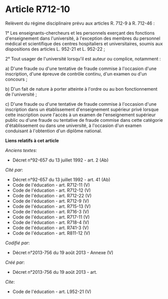 # Article R712-10

Relèvent du régime disciplinaire prévu aux articles R. 712-9 à R. 712-46 : 

1° Les enseignants-chercheurs et les personnels exerçant des fonctions d'enseignement dans l'université, à l'exception des
membres du personnel médical et scientifique des centres hospitaliers et universitaires, soumis aux dispositions des articles
L. 952-21 et L. 952-22 ; 

2° Tout usager de l'université lorsqu'il est auteur ou complice, notamment : 

a) D'une fraude ou d'une tentative de fraude commise à l'occasion d'une inscription, d'une épreuve de contrôle continu, d'un
examen ou d'un concours ; 

b) D'un fait de nature à porter atteinte à l'ordre ou au bon fonctionnement de l'université ; 

c) D'une fraude ou d'une tentative de fraude commise à l'occasion d'une inscription dans un établissement d'enseignement
supérieur privé lorsque cette inscription ouvre l'accès à un examen de l'enseignement supérieur public ou d'une fraude ou
tentative de fraude commise dans cette catégorie d'établissement ou dans une université, à l'occasion d'un examen conduisant
à l'obtention d'un diplôme national.

**Liens relatifs à cet article**

_Anciens textes_:

  - Décret n°92-657 du 13 juillet 1992 - art. 2 (Ab)

_Cité par_:

  - Décret n°92-657 du 13 juillet 1992 - art. 41 (Ab)
  - Code de l'éducation - art. R712-11 (V)
  - Code de l'éducation - art. R712-12 (V)
  - Code de l'éducation - art. R712-22 (V)
  - Code de l'éducation - art. R712-9 (V)
  - Code de l'éducation - art. R715-13 (V)
  - Code de l'éducation - art. R716-3 (V)
  - Code de l'éducation - art. R717-11 (V)
  - Code de l'éducation - art. R718-4 (V)
  - Code de l'éducation - art. R741-3 (V)
  - Code de l'éducation - art. R811-12 (V)

_Codifié par_:

  - Décret n°2013-756 du 19 août 2013 -  Annexe (V)

_Créé par_:

  - Décret n°2013-756 du 19 août 2013 - art.

_Cite_:

  - Code de l'éducation - art. L952-21 (V)
